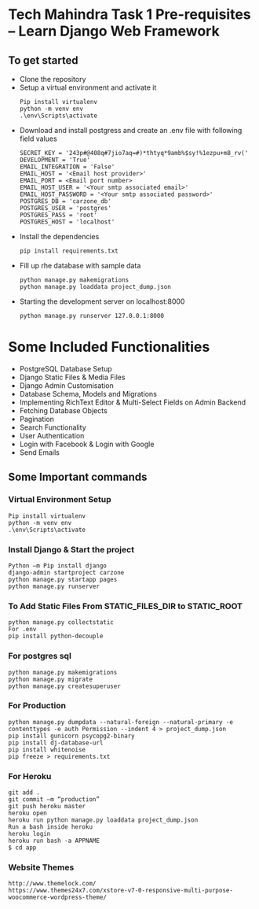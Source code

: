 # Tech Mahindra Task 1 Pre-requisites – Learn Django Web Framework

## To get started
- Clone the repository
- Setup a virtual environment and activate it
    ```
    Pip install virtualenv
    python -m venv env
    .\env\Scripts\activate
    ```
- Download and install postgress and create an .env file with following field values
    ```
    SECRET_KEY = '243p#@408q#7jio7aq=#)*thtyq*9amb%$sy!%1ezpu+m8_rv('
    DEVELOPMENT = 'True'
    EMAIL_INTEGRATION = 'False'
    EMAIL_HOST = '<Email host provider>'
    EMAIL_PORT = <Email port number>
    EMAIL_HOST_USER = '<Your smtp associated email>'
    EMAIL_HOST_PASSWORD = '<Your smtp associated password>'
    POSTGRES_DB = 'carzone_db'
    POSTGRES_USER = 'postgres'
    POSTGRES_PASS = 'root'
    POSTGRES_HOST = 'localhost'
    ```
- Install the dependencies
    ```
    pip install requirements.txt
    ```
- Fill up rhe database with sample data
    ```
    python manage.py makemigrations
    python manage.py loaddata project_dump.json
    ```
- Starting the development server on localhost:8000
    ```
    python manage.py runserver 127.0.0.1:8000
    ```

# Some Included Functionalities
- PostgreSQL Database Setup
- Django Static Files & Media Files
- Django Admin Customisation
- Database Schema, Models and Migrations
- Implementing RichText Editor & Multi-Select Fields on Admin Backend
- Fetching Database Objects
- Pagination
- Search Functionality
- User Authentication
- Login with Facebook & Login with Google
- Send Emails  

## Some Important commands
### Virtual Environment Setup
```
Pip install virtualenv
python -m venv env
.\env\Scripts\activate
```

### Install Django & Start the project
```
Python –m Pip install django
django-admin startproject carzone
python manage.py startapp pages
python manage.py runserver
```

### To Add Static Files From STATIC_FILES_DIR to STATIC_ROOT
```
python manage.py collectstatic
For .env
pip install python-decouple
```

### For postgres sql
```
python manage.py makemigrations
python manage.py migrate
python manage.py createsuperuser
```

### For Production
```
python manage.py dumpdata --natural-foreign --natural-primary -e contenttypes -e auth Permission --indent 4 > project_dump.json
pip install gunicorn psycopg2-binary
pip install dj-database-url
pip install whitenoise
pip freeze > requirements.txt
```

### For Heroku
```
git add .
git commit –m “production”
git push heroku master
heroku open
heroku run python manage.py loaddata project_dump.json
Run a bash inside heroku
heroku login
heroku run bash -a APPNAME
$ cd app
```

### Website Themes
```
http://www.themelock.com/
https://www.themes24x7.com/xstore-v7-0-responsive-multi-purpose-woocommerce-wordpress-theme/
```

